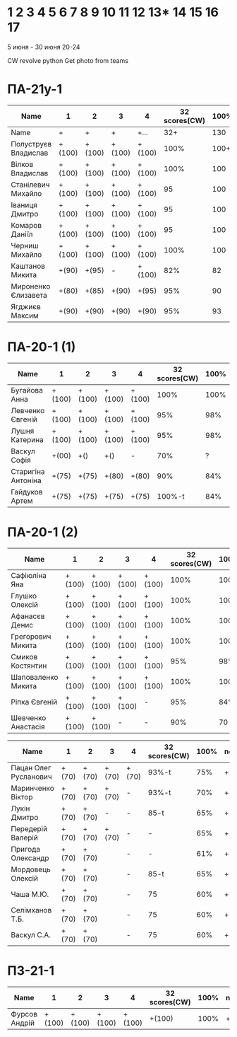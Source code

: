 # 1 2 3 4 5 6 7 8 9 10 11 12 13* 14 15 16 17

5 июня - 30 июня
20-24

CW
revolve python
Get photo from teams

<!---
	素晴らしい
	優れた
	nailed it! 
	Supercalifragilisticexpialidocious
	You nailed it! Good job ^-^
	Nice job ^-^
	Great job ^-^
	Good job ^-^
	Well done!
	Excellent!
	Impressive *-*
	Magnificent!
	Great !!!
	Marvelous!!!
	Fantastic!!!
	Wonderful!!!
	Wondrous!!!
	AWESOME!!!
	Unbelievable!!!
	Craftable Minecraftable
	Brilliant!!!
	Flawless work :)
	
	
	Thanks for your persistence and curiosity (=
	
	90 A
	82 B
	75 C
	64 D
	60 E

	https://teams.microsoft.com/_?tenantId=830818fc-364e-47d9-9ecf-3c713418c728#/school/FileBrowserTabApp/%D0%9E%D0%B1%D1%89%D0%B8%D0%B9?threadId=19:a9577181dfca4a069ca83f3d7063a3dd@thread.tacv2&ctx=channel
		
	ООП
	ОС
	ФункАн
	ТеорВер - Послайко
	
-->




# ПА-21y-1
| Name                  | 1      | 2      | 3      | 4      | 32 scores(CW) | __100%__ | note      |
| --------------------- | ------ | ------ | ------ | ------ | ------------- | -------- | --------- |
| Name                  | +      | +      | +      | +...   | 32+           | 130      | +++++++++ | 
| Полуструєв Владислав	| +(100) | +(100) | +(100) | +(100) | 100%	        | 100+     | +         | EnigmaMaster+ Umb
| Вілков Владислав		| +(100) | +(100) | +(100) | +(100) | 100%          | 100      | +         | EnigmaMaster+ Umb
| Станілевич Михайло	| +(100) | +(100) | +(100) | +(100) | 95	        | 100      | +5        |
| Іваниця Дмитро		| +(100) | +(100) | +(100) | +(100) | 95	        | 100	   | +5        |
| Комаров Даніїл		| +(100) | +(100) | +(100) | +(100) | 95	        | 100      | +5        |
| Черниш Михайло 		| +(100) | +(100) | +(100) | +(100) | 100%          | 100	   | +         | EnigmaMaster+
| Каштанов Микита 		| +(90)  | +(95)  | -	   | +(100)	| 82%           | 82	       | +         |
| Мироненко Єлизавета 	| +(80)  | +(85)  | +(90)  | +(95)	| 95%          	| 90       | +         |
| Ягджиєв Максим		| +(90)  | +(90)  | +(90)  | +(90)	| 95%	 		| 93	   | +	       |

# ПА-20-1 (1) 
| Name                  | 1      | 2      | 3      | 4      | 32 scores(CW)	| __100%__ 	| note      |
| --------------------- | ------ | ------ | ------ | ------ | ------------ 	| -------- 	| --------- |
| Бугайова Анна			| +(100) | +(100) | +(100) | +(100) | 	100%        | 100%    	| +         |
| Левченко Євгеній 		| +(100) | +(100) | +(100) | +(100) |	95%			| 98%      	| +         |
| Лушня Катерина		| +(100) | +(100) | +(100) | +(100)	| 	95%			| 98%      	| +         |
| Васкул Софія			| +(00)  | +()    | +()    | -  	| 	70%			| ?      	| +         |
| Старигіна Антоніна	| +(75)  | +(75)  | +(80)  | +(80) 	| 	90%			| 84%      	| +         |
| Гайдуков Артем 		| +(75)  | +(75)  | +(75)  | +(75)	| 	100%-t		| 84%      	| +         |

# ПА-20-1 (2)
| Name                  | 1      | 2      | 3      | 4      | 32 scores(CW)	| __100%__ | note      |
| --------------------- | ------ | ------ | ------ | ------ | ------------ 	| -------- | --------- |
| Сафіюліна Яна	   		| +(100) | +(100) | +(100) | +(100) |	 100%		| 100%	   | +         | EnigmaMaster+ Umb
| Глушко Олексій   		| +(100) | +(100) | +(100) | +(100)	| 	 100%      	| 100%     | +         | EnigmaMaster+ Code 42
| Афанасєв Денис		| +(100) | +(100) | +(100) | +(100) | 	 100%    	| 100%     | +         |
| Грегорович Микита		| +(100) | +(100) | +(100) | +(100)	| 	 100% 		| 100%	   | +         | EnigmaMaster+ Umb Терновка
| Смиков Костянтин		| +(100) | +(100) | +(100) | +(100) | 	 95%    	| 98%      | +         |
| Шаповаленко Микита	| +(100) | +(100) | +(100) | +(100) | 	 100%  		| 100%     | +         |
| Ріпка Євгеній			| +(100) | +(100) | +(100) | -		| 	 95%		| 84%      | +         |
| Шевченко Анастасія 	| +(100) | +(100) | -      | -	    | 	 90%		| 70       | +         |	

| Name                  | 1      | 2      | 3      | 4      | 32 scores(CW)	| __100%__ | note      |
| --------------------- | ------ | ------ | ------ | ------ | ------------ 	| -------- | --------- |
| Пацан Олег Русланович | +(70)  | +(70)  | +(70)  | +(70)	| 	 93%-t		| 75%      | +         |
| Маринченко Віктор		| +(70)  | +(70)  | +(70)  | -    	| 	 93%-t		| 70%      | +         |
| Лукін Дмитро			| +(70)  | +(70)  | -      | -   	| 	 85-t	    | 65%      | +         |	
| Передерій Валерій		| +(70)  | +(70)  | +(70)  | -    	| 	 -			| 65%      | +         |
| Пригода  Олександр	| +(70)  | +(70)  | 	   | -    	| 	 -			| 61%      | +         |
| Мордовець  Олексій	| +(70)  | +(70)  | 	   | -    	| 	 85-t		| 65%      | +         |
| Чаша М.Ю.				| +(70)  | +(70)  | 	   | -    	| 	 75			| 60%      | +         |
| Селімханов Т.Б.		| +(70)  | +(70)  | 	   | -    	| 	 75			| 60%      | +         |
| Васкул С.А.			| +(70)  | +(70)  | 	   | -    	| 	 75			| 60%      | +         |


# ПЗ-21-1
| Name                  | 1      | 2      | 3      | 4      | 32 scores(CW)	| __100%__ | note      |
| --------------------- | ------ | ------ | ------ | ------ | ------------ 	| -------- | --------- |
| Фурсов Андрій	   		| +(100) | +(100) | +(100) | +(100)	| +(100)      	| 100%     | +         | EnigmaMaster+

<!---
```
Отметки:
R - Report - ещё не загрузил отчёт
- - ко мне ещё не подходили
? - если доделают и ответят на вопросы 
+ - точно не меньше, надо посмотреть как остальные сдадут :D  
60+ - сдали лабы самыми первыми и просто замечательно всё сделали
. - начал сдавать
& - ссылка - указатель &(KAE)
* - изучить
! - вытягивал :)))
```
-->

<!---
Notes:
char buffer[7 * 1024 * 1024] = {};

if( rand() ) {
       char buffer[7 * 1024 * 1024] = {};
       printf( "%s", buffer );
    } else {
       char buffer[6 * 1024 * 1024] = {};
       printf( "%s", buffer );
    }
-->




